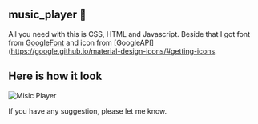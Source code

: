 ## music_player :musical_note:

All you need with this is CSS, HTML and Javascript. Beside that I got font from [GoogleFont](https://fonts.google.com/?preview.text=Hello&preview.text_type=custom) and icon from [GoogleAPI](https://google.github.io/material-design-icons/#getting-icons.

## Here is how it look

![Misic Player](https://user-images.githubusercontent.com/35890300/104678792-18c1a780-56a1-11eb-8232-d7dcdd31ed87.gif)

If you have any suggestion, please let me know.







